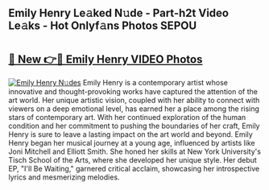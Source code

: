 ## Emily Henry Le𝚊ked N𝚞de - Part-h2t Video Le𝚊ks - Hot Onlyf𝚊ns Photos SEPOU

# <h2><a href="http://ac2082.deff.icu/?id=Emily+Henry">🔗 New 👉🔴 Emily Henry VIDEO Photos</a></h2>

[![Emily Henry N𝚞des](https://i.imgur.com/rIISA9y.gif)](http://ac2082.deff.icu/?id=Emily+Henry)
Emily Henry is a contemporary artist whose innovative and thought-provoking works have captured the attention of the art world. Her unique artistic vision, coupled with her ability to connect with viewers on a deep emotional level, has earned her a place among the rising stars of contemporary art. With her continued exploration of the human condition and her commitment to pushing the boundaries of her craft, Emily Henry is sure to leave a lasting impact on the art world and beyond. Emily Henry began her musical journey at a young age, influenced by artists like Joni Mitchell and Elliott Smith. She honed her skills at New York University's Tisch School of the Arts, where she developed her unique style. Her debut EP, "I'll Be Waiting," garnered critical acclaim, showcasing her introspective lyrics and mesmerizing melodies.
